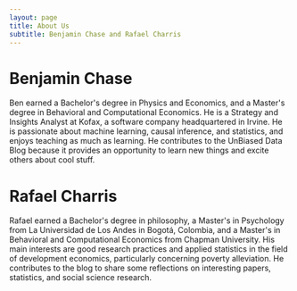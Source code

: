 ```yaml
---
layout: page
title: About Us
subtitle: Benjamin Chase and Rafael Charris
---
```


# Benjamin Chase

Ben earned a Bachelor's degree in Physics and Economics, and a Master's degree in Behavioral and Computational Economics. He is a Strategy and Insights Analyst at Kofax, a software company headquartered in Irvine. He is passionate about machine learning, causal inference, and statistics, and enjoys teaching as much as learning. He contributes to the UnBiased Data Blog because it provides an opportunity to learn new things and excite others about cool stuff.

# Rafael Charris

Rafael earned a Bachelor's degree in philosophy, a Master's in Psychology from La Universidad de Los Andes in Bogotá, Colombia, and a Master's in Behavioral and Computational Economics from Chapman University. His main interests are good research practices and applied statistics in the field of development economics, particularly concerning poverty alleviation. He contributes to the blog to share some reflections on interesting papers, statistics, and social science research.
